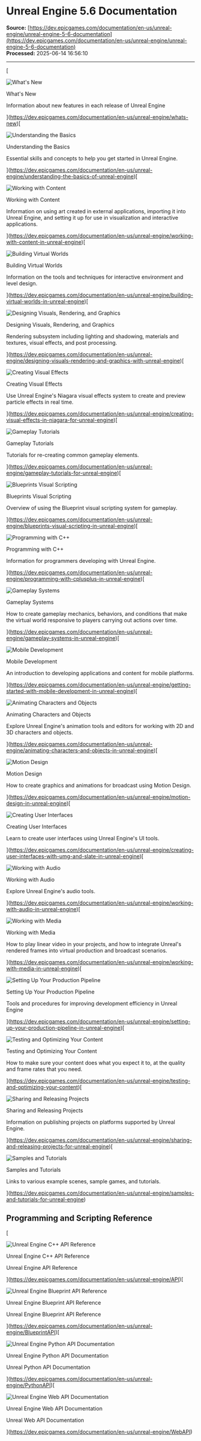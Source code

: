 # Unreal Engine 5.6 Documentation

**Source:** [https://dev.epicgames.com/documentation/en-us/unreal-engine/unreal-engine-5-6-documentation](https://dev.epicgames.com/documentation/en-us/unreal-engine/unreal-engine-5-6-documentation)  
**Processed:** 2025-06-14 16:56:10

---

[

![What's New](https://dev.epicgames.com/community/api/documentation/image/d21d4eb5-fc0b-4d7a-82b2-a676e8ed94f6?resizing_type=fit&width=640&height=640)

What's New

Information about new features in each release of Unreal Engine





](https://dev.epicgames.com/documentation/en-us/unreal-engine/whats-new)[

![Understanding the Basics](https://dev.epicgames.com/community/api/documentation/image/31b32dc6-f266-4e2b-9c87-5cc50ca8e533?resizing_type=fit&width=640&height=640)

Understanding the Basics

Essential skills and concepts to help you get started in Unreal Engine.





](https://dev.epicgames.com/documentation/en-us/unreal-engine/understanding-the-basics-of-unreal-engine)[

![Working with Content](https://dev.epicgames.com/community/api/documentation/image/8e1a64e2-8173-4cc1-a60f-236db6d2fe18?resizing_type=fit&width=640&height=640)

Working with Content

Information on using art created in external applications, importing it into Unreal Engine, and setting it up for use in visualization and interactive applications.





](https://dev.epicgames.com/documentation/en-us/unreal-engine/working-with-content-in-unreal-engine)[

![Building Virtual Worlds](https://dev.epicgames.com/community/api/documentation/image/e337e773-9225-4762-a4f5-53ebec0bee9d?resizing_type=fit&width=640&height=640)

Building Virtual Worlds

Information on the tools and techniques for interactive environment and level design.





](https://dev.epicgames.com/documentation/en-us/unreal-engine/building-virtual-worlds-in-unreal-engine)[

![Designing Visuals, Rendering, and Graphics](https://dev.epicgames.com/community/api/documentation/image/6f554451-3f4a-4cac-865e-432e405fa7a3?resizing_type=fit&width=640&height=640)

Designing Visuals, Rendering, and Graphics

Rendering subsystem including lighting and shadowing, materials and textures, visual effects, and post processing.





](https://dev.epicgames.com/documentation/en-us/unreal-engine/designing-visuals-rendering-and-graphics-with-unreal-engine)[

![Creating Visual Effects](https://dev.epicgames.com/community/api/documentation/image/165f9f0e-b7db-47b3-8c48-06997855d855?resizing_type=fit&width=640&height=640)

Creating Visual Effects

Use Unreal Engine's Niagara visual effects system to create and preview particle effects in real time.





](https://dev.epicgames.com/documentation/en-us/unreal-engine/creating-visual-effects-in-niagara-for-unreal-engine)[

![Gameplay Tutorials](https://dev.epicgames.com/community/api/documentation/image/3e8de953-06dc-4490-8a3a-f4c3a34e4095?resizing_type=fit&width=640&height=640)

Gameplay Tutorials

Tutorials for re-creating common gameplay elements.





](https://dev.epicgames.com/documentation/en-us/unreal-engine/gameplay-tutorials-for-unreal-engine)[

![Blueprints Visual Scripting](https://dev.epicgames.com/community/api/documentation/image/4e3f56de-8371-4c9d-aa32-4bafe6592648?resizing_type=fit&width=640&height=640)

Blueprints Visual Scripting

Overview of using the Blueprint visual scripting system for gameplay.





](https://dev.epicgames.com/documentation/en-us/unreal-engine/blueprints-visual-scripting-in-unreal-engine)[

![Programming with C++](https://dev.epicgames.com/community/api/documentation/image/ca677657-26fd-4993-bc87-7cc019cc3acf?resizing_type=fit&width=640&height=640)

Programming with C++

Information for programmers developing with Unreal Engine.





](https://dev.epicgames.com/documentation/en-us/unreal-engine/programming-with-cplusplus-in-unreal-engine)[

![Gameplay Systems](https://dev.epicgames.com/community/api/documentation/image/5b520266-8d24-4473-862e-d4ae98f495ea?resizing_type=fit&width=640&height=640)

Gameplay Systems

How to create gameplay mechanics, behaviors, and conditions that make the virtual world responsive to players carrying out actions over time.





](https://dev.epicgames.com/documentation/en-us/unreal-engine/gameplay-systems-in-unreal-engine)[

![Mobile Development](https://dev.epicgames.com/community/api/documentation/image/c2018e06-6aeb-4280-8c37-21fa03b85aed?resizing_type=fit&width=640&height=640)

Mobile Development

An introduction to developing applications and content for mobile platforms.





](https://dev.epicgames.com/documentation/en-us/unreal-engine/getting-started-with-mobile-development-in-unreal-engine)[

![Animating Characters and Objects](https://dev.epicgames.com/community/api/documentation/image/0f34f3e1-74d1-4ba4-bce5-d7d2f59d57aa?resizing_type=fit&width=640&height=640)

Animating Characters and Objects

Explore Unreal Engine's animation tools and editors for working with 2D and 3D characters and objects.





](https://dev.epicgames.com/documentation/en-us/unreal-engine/animating-characters-and-objects-in-unreal-engine)[

![Motion Design](https://dev.epicgames.com/community/api/documentation/image/2e35e95d-ab98-41ea-a9bc-f86672794f37?resizing_type=fit&width=640&height=640)

Motion Design

How to create graphics and animations for broadcast using Motion Design.





](https://dev.epicgames.com/documentation/en-us/unreal-engine/motion-design-in-unreal-engine)[

![Creating User Interfaces](https://dev.epicgames.com/community/api/documentation/image/3211304c-7f75-4f3b-b82d-364e5855ee44?resizing_type=fit&width=640&height=640)

Creating User Interfaces

Learn to create user interfaces using Unreal Engine's UI tools.





](https://dev.epicgames.com/documentation/en-us/unreal-engine/creating-user-interfaces-with-umg-and-slate-in-unreal-engine)[

![Working with Audio](https://dev.epicgames.com/community/api/documentation/image/192bd03b-e320-49f4-8e9c-bf0be82cac6c?resizing_type=fit&width=640&height=640)

Working with Audio

Explore Unreal Engine's audio tools.





](https://dev.epicgames.com/documentation/en-us/unreal-engine/working-with-audio-in-unreal-engine)[

![Working with Media](https://dev.epicgames.com/community/api/documentation/image/77beabfc-a023-4234-99fb-f89da655ff56?resizing_type=fit&width=640&height=640)

Working with Media

How to play linear video in your projects, and how to integrate Unreal's rendered frames into virtual production and broadcast scenarios.





](https://dev.epicgames.com/documentation/en-us/unreal-engine/working-with-media-in-unreal-engine)[

![Setting Up Your Production Pipeline](https://dev.epicgames.com/community/api/documentation/image/627d0ce8-edbf-4a8e-97ce-caeb9ac33d14?resizing_type=fit&width=640&height=640)

Setting Up Your Production Pipeline

Tools and procedures for improving development efficiency in Unreal Engine





](https://dev.epicgames.com/documentation/en-us/unreal-engine/setting-up-your-production-pipeline-in-unreal-engine)[

![Testing and Optimizing Your Content](https://dev.epicgames.com/community/api/documentation/image/f42a8173-428b-43f8-b672-fb940fd81e79?resizing_type=fit&width=640&height=640)

Testing and Optimizing Your Content

How to make sure your content does what you expect it to, at the quality and frame rates that you need.





](https://dev.epicgames.com/documentation/en-us/unreal-engine/testing-and-optimizing-your-content)[

![Sharing and Releasing Projects](https://dev.epicgames.com/community/api/documentation/image/743724ec-366c-4930-b44a-97d319829f65?resizing_type=fit&width=640&height=640)

Sharing and Releasing Projects

Information on publishing projects on platforms supported by Unreal Engine.





](https://dev.epicgames.com/documentation/en-us/unreal-engine/sharing-and-releasing-projects-for-unreal-engine)[

![Samples and Tutorials](https://dev.epicgames.com/community/api/documentation/image/f1954fd2-f9a4-4083-bc27-c000b758efb3?resizing_type=fit&width=640&height=640)

Samples and Tutorials

Links to various example scenes, sample games, and tutorials.





](https://dev.epicgames.com/documentation/en-us/unreal-engine/samples-and-tutorials-for-unreal-engine)

## Programming and Scripting Reference

[

![Unreal Engine C++ API Reference](images/static/document_list/empty_thumbnail.svg)

Unreal Engine C++ API Reference

Unreal Engine API Reference





](https://dev.epicgames.com/documentation/en-us/unreal-engine/API)[

![Unreal Engine Blueprint API Reference](images/static/document_list/empty_thumbnail.svg)

Unreal Engine Blueprint API Reference

Unreal Engine Blueprint API Reference





](https://dev.epicgames.com/documentation/en-us/unreal-engine/BlueprintAPI)[

![Unreal Engine Python API Documentation](images/static/document_list/empty_thumbnail.svg)

Unreal Engine Python API Documentation

Unreal Python API Documentation





](https://dev.epicgames.com/documentation/en-us/unreal-engine/PythonAPI)[

![Unreal Engine Web API Documentation](images/static/document_list/empty_thumbnail.svg)

Unreal Engine Web API Documentation

Unreal Web API Documentation





](https://dev.epicgames.com/documentation/en-us/unreal-engine/WebAPI)
